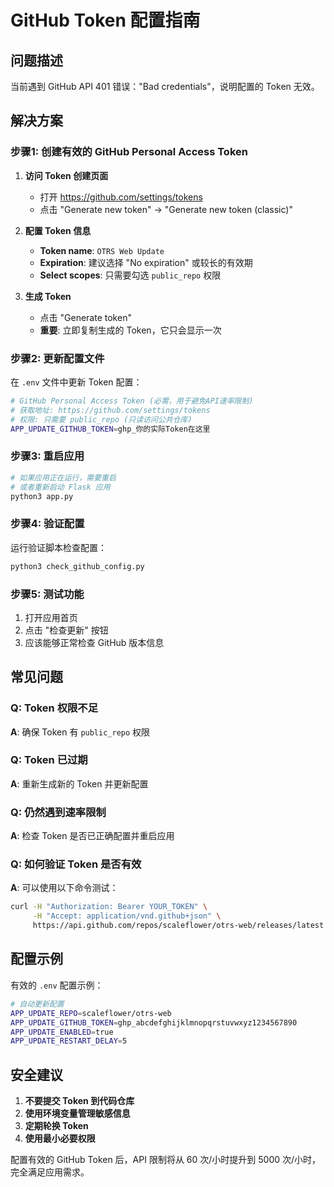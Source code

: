 # GitHub Token 配置指南

## 问题描述
当前遇到 GitHub API 401 错误："Bad credentials"，说明配置的 Token 无效。

## 解决方案

### 步骤1: 创建有效的 GitHub Personal Access Token

1. **访问 Token 创建页面**
   - 打开 https://github.com/settings/tokens
   - 点击 "Generate new token" → "Generate new token (classic)"

2. **配置 Token 信息**
   - **Token name**: `OTRS Web Update`
   - **Expiration**: 建议选择 "No expiration" 或较长的有效期
   - **Select scopes**: 只需要勾选 `public_repo` 权限

3. **生成 Token**
   - 点击 "Generate token"
   - **重要**: 立即复制生成的 Token，它只会显示一次

### 步骤2: 更新配置文件

在 `.env` 文件中更新 Token 配置：

```bash
# GitHub Personal Access Token (必需，用于避免API速率限制)
# 获取地址: https://github.com/settings/tokens
# 权限: 只需要 public_repo (只读访问公共仓库)
APP_UPDATE_GITHUB_TOKEN=ghp_你的实际Token在这里
```

### 步骤3: 重启应用

```bash
# 如果应用正在运行，需要重启
# 或者重新启动 Flask 应用
python3 app.py
```

### 步骤4: 验证配置

运行验证脚本检查配置：

```bash
python3 check_github_config.py
```

### 步骤5: 测试功能

1. 打开应用首页
2. 点击 "检查更新" 按钮
3. 应该能够正常检查 GitHub 版本信息

## 常见问题

### Q: Token 权限不足
**A**: 确保 Token 有 `public_repo` 权限

### Q: Token 已过期
**A**: 重新生成新的 Token 并更新配置

### Q: 仍然遇到速率限制
**A**: 检查 Token 是否已正确配置并重启应用

### Q: 如何验证 Token 是否有效
**A**: 可以使用以下命令测试：

```bash
curl -H "Authorization: Bearer YOUR_TOKEN" \
     -H "Accept: application/vnd.github+json" \
     https://api.github.com/repos/scaleflower/otrs-web/releases/latest
```

## 配置示例

有效的 `.env` 配置示例：

```bash
# 自动更新配置
APP_UPDATE_REPO=scaleflower/otrs-web
APP_UPDATE_GITHUB_TOKEN=ghp_abcdefghijklmnopqrstuvwxyz1234567890
APP_UPDATE_ENABLED=true
APP_UPDATE_RESTART_DELAY=5
```

## 安全建议

1. **不要提交 Token 到代码仓库**
2. **使用环境变量管理敏感信息**
3. **定期轮换 Token**
4. **使用最小必要权限**

配置有效的 GitHub Token 后，API 限制将从 60 次/小时提升到 5000 次/小时，完全满足应用需求。
